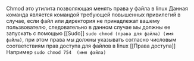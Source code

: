 Chmod это утилита позволяющая менять права у файла в linux
Данная команда является командой требующей повышенных привилегий в случае, если файл или директория не принадлежат вашему пользвователю, следовательно в данном случае мы должны ее запускать с помощью [[Sudo]]
`sudo chmod (права для файла) (имя файла)`, при этом права мы должны указывать согласно числовым соответствиям прав доступа для файлов в linux [[Права доступа]]
Например `sudo chmod 754  (имя файла)`
